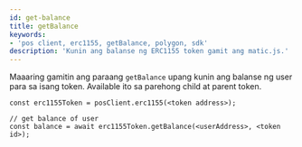 ```yaml
---
id: get-balance
title: getBalance
keywords:
- 'pos client, erc1155, getBalance, polygon, sdk'
description: 'Kunin ang balanse ng ERC1155 token gamit ang matic.js.'
---
```


Maaaring gamitin ang paraang `getBalance` upang kunin ang balanse ng user para sa isang token. Available ito sa parehong child at parent token.

```
const erc1155Token = posClient.erc1155(<token address>);

// get balance of user
const balance = await erc1155Token.getBalance(<userAddress>, <token id>);
```
